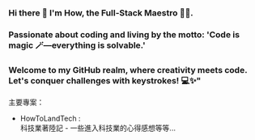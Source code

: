 ### Hi there 👋 I'm How, the Full-Stack Maestro 🧙‍♂️. 
### Passionate about coding and living by the motto: 'Code is magic 🪄—everything is solvable.' 
### Welcome to my GitHub realm, where creativity meets code. Let's conquer challenges with keystrokes! 💻✨"

主要專案：
- HowToLandTech :  
  科技業著陸記 - 一些進入科技業的心得感想等等...
   

<!--
**Howwoh1996/Howwoh1996** is a ✨ _special_ ✨ repository because its `README.md` (this file) appears on your GitHub profile.

Here are some ideas to get you started:

- 🔭 I’m currently working on ...
- 🌱 I’m currently learning ...
- 👯 I’m looking to collaborate on ...
- 🤔 I’m looking for help with ...
- 💬 Ask me about ...
- 📫 How to reach me: ...
- 😄 Pronouns: ...
- ⚡ Fun fact: ...
-->
